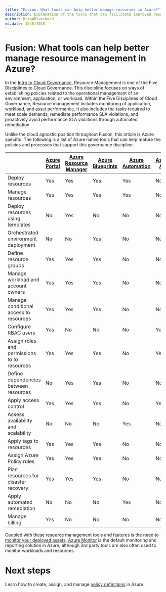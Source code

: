 ```yaml
---
title: "Fusion: What tools can help better manage resources in Azure?"
description: Explanation of the tools that can facilitate improved resource management in Azure
author: BrianBlanchard
ms.date: 12/5/2018
---
```


# Fusion: What tools can help better manage resource management in Azure?


In the [Intro to Cloud Governance](../overview.md), Resource Management is one of the Five Disciplines to Cloud Governance. This discipline focuses on ways of establishing policies related to the operational management of an environment, application, or workload. Within the Five Disciplines of Cloud Governance, Resource management includes monitoring of application, workload, and asset performance. It also includes the tasks required to meet scale demands, remediate performance SLA violations, and proactively avoid performance SLA violations through automated remediation.

Unlike the cloud agnostic position throughout Fusion, this article is Azure specific. The following is a list of Azure native tools that can help mature the policies and processes that support this governance discipline.


|    | [Azure Portal](https://azure.microsoft.com/en-us/features/azure-portal/)  | [Azure Resource Manager](https://docs.microsoft.com/en-us/azure/azure-resource-manager/resource-group-overview)  | [Azure Blueprints](https://docs.microsoft.com/en-us/azure/governance/blueprints/overview) | [Azure Automation](https://docs.microsoft.com/en-us/azure/automation/automation-intro) | [Azure AD](https://docs.microsoft.com/en-us/azure/active-directory/fundamentals/active-directory-whatis) |
|---------|---------|---------|---------|---------|---------|
| Deploy resources                             | Yes | Yes | Yes | Yes | No  |
| Manage resources                             | Yes | Yes | Yes | Yes | No  |
| Deploy resources using templates             | No  | Yes | No  | No  | No  |
| Orchestrated environment deployment          | No  | No  | Yes | No  | No  |
| Define resource groups                       | Yes | Yes | Yes | No  | No  |
| Manage workload and account owners           | Yes | Yes | Yes | No  | No  |
| Manage conditional access to resources       | Yes | Yes | Yes | No  | No  |
| Configure RBAC users                         | Yes | No  | No  | No  | Yes |
| Assign roles and permissions to to resources | Yes | Yes | Yes | No  | Yes |
| Define dependencies between resources        | No  | Yes | Yes | No  | No  |
| Apply access control                         | Yes | Yes | Yes | No  | Yes |
| Assess availability and scalability          | No  | No  | No  | Yes | No  |
| Apply tags to resources                      | Yes | Yes | Yes | No  | No  |
| Assign Azure Policy rules                    | Yes | Yes | Yes | No  | No  |
| Plan resources for disaster recovery         | Yes | Yes | Yes | No  | No  |
| Apply automated remediation                  | No  | No  | No  | Yes | No  |
| Manage billing                               | Yes | No  | No  | No  | No  |

Coupled with these resource management tools and features is the need to [monitor your deployed assets](../monitoring-enforcement/overview.md). [Azure Monitor](https://docs.microsoft.com/en-us/azure/azure-monitor/overview) is the default monitoring and reporting solution in Azure, although 3rd party tools are also often used to monitor workloads and resources.

# Next steps
Learn how to create, assign, and manage [policy definitions](https://docs.microsoft.com/en-us/azure/governance/policy/) in Azure. 


